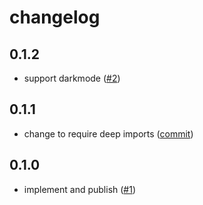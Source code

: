 # changelog

## 0.1.2

- support darkmode
  ([#2](https://github.com/feltjs/felt-mural/pull/2))

## 0.1.1

- change to require deep imports
  ([commit](https://github.com/feltjs/felt-mural/commit/f81ecf10bcea062359b6f9905a1e90075e580934))

## 0.1.0

- implement and publish
  ([#1](https://github.com/feltjs/felt-mural/pull/1))
